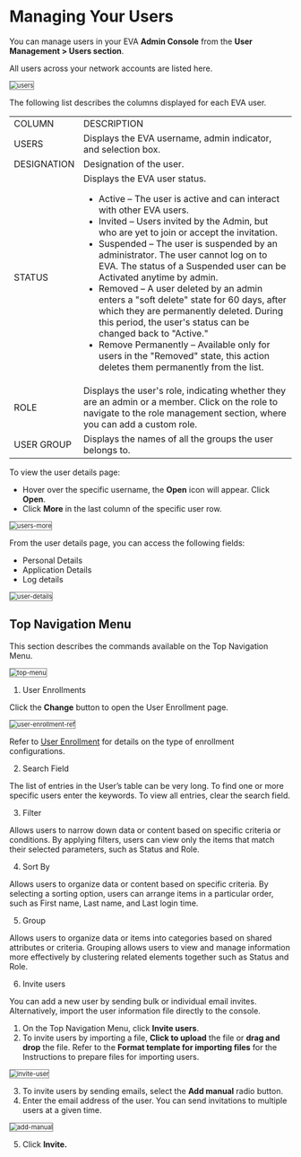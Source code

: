 # Managing Your Users

You can manage users in your EVA **Admin Console** from the **User Management > Users section**.

All users across your network accounts are listed here.  

<img src="../images/users.png" alt="users" title="users" style="border: 1px solid gray; zoom:80%;"> 

The following list describes the columns displayed for each EVA user.

<table>
  <tr>
   <td>COLUMN
   </td>
   <td>DESCRIPTION
   </td>
  </tr>
  <tr>
   <td>USERS
   </td>
   <td>Displays the EVA username, admin indicator, and selection box.
   </td>
  </tr>
  <tr>
   <td>DESIGNATION
   </td>
   <td>Designation of the user.
   </td>
  </tr>
  <tr>
   <td>STATUS
   </td>
   <td>Displays the EVA user status. 
<ul>

<li>Active – The user is active and can interact with other EVA users.</li>

<li>Invited – Users invited by the Admin, but who are yet to join or accept the invitation.</li>

<li>Suspended – The user is suspended by an administrator. The user cannot log on to EVA. The status of a Suspended user can be Activated anytime by admin.</li>

<li>Removed – A user deleted by an admin enters a "soft delete" state for 60 days, after which they are permanently deleted. During this period, the user's status can be changed back to "Active."</li>

<li>Remove Permanently – Available only for users in the "Removed" state, this action deletes them permanently from the list.
</li>
</ul>
   </td>
  </tr>
  <tr>
   <td>ROLE
   </td>
   <td>Displays the user's role, indicating whether they are an admin or a member. Click on the role to navigate to the role management section, where you can add a custom role.
   </td>
  </tr>
  <tr>
   <td>USER GROUP
   </td>
   <td>Displays the names of all the groups the user belongs to.
   </td>
  </tr>
</table>


To view the user details page:

* Hover over the specific username, the **Open** icon will appear. Click **Open**.
* Click **More** in the last column of the specific user row.  

<img src="../images/users-more.png" alt="users-more" title="users-more" style="border: 1px solid gray; zoom:80%;"> 

From the user details page, you can access the following fields:

* Personal Details
* Application Details
* Log details  

<img src="../images/user-details.png" alt="user-details" title="user-details" style="border: 1px solid gray; zoom:80%;"> 

## Top Navigation Menu

This section describes the commands available on the Top Navigation Menu.  

<img src="../images/top-menu.png" alt="top-menu" title="top-menu" style="border: 1px solid gray; zoom:80%;"> 

1. User Enrollments

Click the **Change** button to open the User Enrollment page.  

<img src="../images/user-enrollment-ref.png" alt="user-enrollment-ref" title="user-enrollment-ref" style="border: 1px solid gray; zoom:80%;"> 

Refer to [User Enrollment](../user-management/user-enrollments.md) for details on the type of enrollment configurations.

2. Search Field

The list of entries in the User’s table can be very long. To find one or more specific users enter the keywords. To view all entries, clear the search field.

3. Filter

Allows users to narrow down data or content based on specific criteria or conditions. By applying filters, users can view only the items that match their selected parameters, such as Status and Role.

4. Sort By

Allows users to organize data or content based on specific criteria. By selecting a sorting option, users can arrange items in a particular order, such as First name, Last name, and Last login time.

5. Group 

Allows users to organize data or items into categories based on shared attributes or criteria. Grouping allows users to view and manage information more effectively by clustering related elements together such as Status and Role.

6. Invite users

You can add a new user by sending bulk or individual email invites. Alternatively, import the user information file directly to the console.

1. On the Top Navigation Menu, click **Invite users**.
2. To invite users by importing a file, **Click to upload** the file or **drag and drop** the file. Refer to the **Format template for importing files** for the Instructions to prepare files for importing users.  

<img src="../images/invite-user.png" alt="invite-user" title="invite-user" style="border: 1px solid gray; zoom:80%;"> 

3. To invite users by sending emails, select the **Add manual** radio button.
4. Enter the email address of the user. You can send invitations to multiple users at a given time.

<img src="../images/add-manual.png" alt="add-manual" title="add-manual" style="border: 1px solid gray; zoom:80%;"> 

5. Click **Invite.**